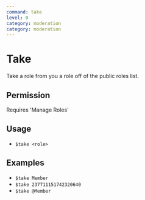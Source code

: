 ```yaml
---
command: take
level: 0
category: moderation
category: moderation
---
```


# Take

Take a role from you a role off of the public roles list.

## Permission

Requires 'Manage Roles'

## Usage

 - `$take <role>`

## Examples

 - `$take Member`
 - `$take 237711151742320640`
 - `$take @Member`
